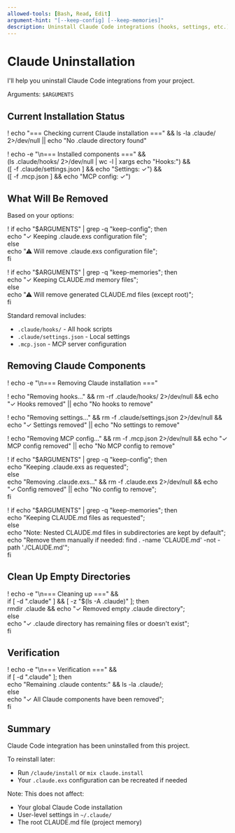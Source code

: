 ```yaml
---
allowed-tools: [Bash, Read, Edit]
argument-hint: "[--keep-config] [--keep-memories]"
description: Uninstall Claude Code integrations (hooks, settings, etc.)
---
```


# Claude Uninstallation

I'll help you uninstall Claude Code integrations from your project.

Arguments: `$ARGUMENTS`

## Current Installation Status

! echo "=== Checking current Claude installation ===" && ls -la .claude/ 2>/dev/null || echo "No .claude directory found"

! echo -e "\n=== Installed components ===" && \
  (ls .claude/hooks/ 2>/dev/null | wc -l | xargs echo "Hooks:") && \
  ([ -f .claude/settings.json ] && echo "Settings: ✓") && \
  ([ -f .mcp.json ] && echo "MCP config: ✓")

## What Will Be Removed

Based on your options:

! if echo "$ARGUMENTS" | grep -q "keep-config"; then \
    echo "✓ Keeping .claude.exs configuration file"; \
  else \
    echo "⚠ Will remove .claude.exs configuration file"; \
  fi

! if echo "$ARGUMENTS" | grep -q "keep-memories"; then \
    echo "✓ Keeping CLAUDE.md memory files"; \
  else \
    echo "⚠ Will remove generated CLAUDE.md files (except root)"; \
  fi

Standard removal includes:
- `.claude/hooks/` - All hook scripts
- `.claude/settings.json` - Local settings
- `.mcp.json` - MCP server configuration

## Removing Claude Components

! echo -e "\n=== Removing Claude installation ==="

! echo "Removing hooks..." && rm -rf .claude/hooks/ 2>/dev/null && echo "✓ Hooks removed" || echo "No hooks to remove"

! echo "Removing settings..." && rm -f .claude/settings.json 2>/dev/null && echo "✓ Settings removed" || echo "No settings to remove"

! echo "Removing MCP config..." && rm -f .mcp.json 2>/dev/null && echo "✓ MCP config removed" || echo "No MCP config to remove"

! if echo "$ARGUMENTS" | grep -q "keep-config"; then \
    echo "Keeping .claude.exs as requested"; \
  else \
    echo "Removing .claude.exs..." && rm -f .claude.exs 2>/dev/null && echo "✓ Config removed" || echo "No config to remove"; \
  fi

! if echo "$ARGUMENTS" | grep -q "keep-memories"; then \
    echo "Keeping CLAUDE.md files as requested"; \
  else \
    echo "Note: Nested CLAUDE.md files in subdirectories are kept by default"; \
    echo "Remove them manually if needed: find . -name 'CLAUDE.md' -not -path './CLAUDE.md'"; \
  fi

## Clean Up Empty Directories

! echo -e "\n=== Cleaning up ===" && \
  if [ -d ".claude" ] && [ -z "$(ls -A .claude)" ]; then \
    rmdir .claude && echo "✓ Removed empty .claude directory"; \
  else \
    echo "✓ .claude directory has remaining files or doesn't exist"; \
  fi

## Verification

! echo -e "\n=== Verification ===" && \
  if [ -d ".claude" ]; then \
    echo "Remaining .claude contents:" && ls -la .claude/; \
  else \
    echo "✓ All Claude components have been removed"; \
  fi

## Summary

Claude Code integration has been uninstalled from this project.

To reinstall later:
- Run `/claude/install` or `mix claude.install`
- Your `.claude.exs` configuration can be recreated if needed

Note: This does not affect:
- Your global Claude Code installation
- User-level settings in `~/.claude/`
- The root CLAUDE.md file (project memory)